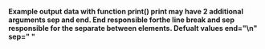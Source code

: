 **Example output data with function print()
print may have 2 additional arguments sep and end. End responsible forthe line break and sep responsible for the separate between elements.
Defualt values end="\n" sep=" "**
